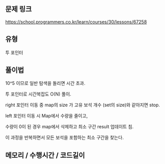 ## 문제 링크

https://school.programmers.co.kr/learn/courses/30/lessons/67258

## 유형

투 포인터

## 풀이법

10^5 이므로 일반 탐색을 돌리면 시간 초과.

투 포인터로 시간복잡도 O(N) 풀이.

right 포인터 이동 중 map의 size 가 고유 보석 개수 (set의 size)와 같아지면 stop.

left 포인터 이동 시 Map에서 수량을 줄이고,

수량이 0이 된 경우 map에서 삭제하고 최소 구간 result 업데이트 침.

이 과정을 반복하면서 모든 보석을 포함하는 최소 구간을 찾는다.

## 메모리 / 수행시간 / 코드길이
